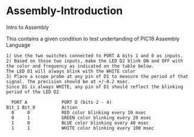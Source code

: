 # Assembly-Introduction
Intro to Assembly

This contains a given condition to test undertanding of PIC18 Assembly Language 
 
```
1) Use the two switches connected to PORT A bits 1 and 0 as inputs. 
2) Based on those two inputs, make the LED D2 blink ON and OFF with the color and frequency as indicated on the table below. 
The LED D1 will always blink with the WHITE color
3) Place a scope probe at any pin of D1 to measure the period of that signal. The precision should be at +/-0.2 msec. 
Since D1 is always WHITE, any pin of D1 should reflect the blinking period of the LED D2

  PORT A             PORT D (bits 2 - 4)
Bit_1 Bit_0          Action
  0     0            RED color blinking every 10 msec
  0     1            GREEN color blinking every 20 msec
  1     0            BLUE color blinking every 40 msec
  1     1            WHITE color blinking every 100 msec
  

```
